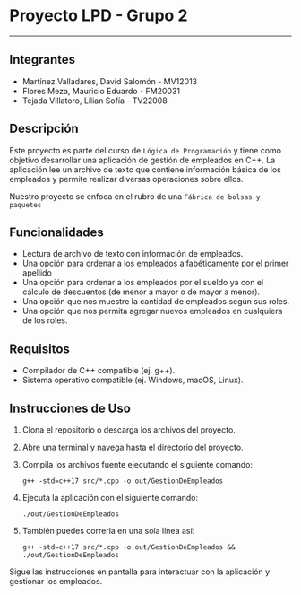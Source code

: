 # Proyecto LPD - Grupo 2

<hr />

## Integrantes

- Martínez Valladares, David Salomón - MV12013
- Flores Meza, Mauricio Eduardo - FM20031
- Tejada Villatoro, Lilian Sofía - TV22008

## Descripción

Este proyecto es parte del curso de `Lógica de Programación` y tiene como objetivo desarrollar una aplicación de gestión
de empleados en C++. La aplicación lee un archivo de texto que contiene información básica de los empleados y permite
realizar diversas operaciones sobre ellos.

Nuestro proyecto se enfoca en el rubro de una `Fábrica de bolsas y paquetes`

## Funcionalidades

- Lectura de archivo de texto con información de empleados.
- Una opción para ordenar a los empleados alfabéticamente por el primer apellido
- Una opción para ordenar a los empleados por el sueldo ya con el cálculo de
  descuentos (de menor a mayor o de mayor a menor).
- Una opción que nos muestre la cantidad de empleados según sus roles.
- Una opción que nos permita agregar nuevos empleados en cualquiera de los roles.

## Requisitos

- Compilador de C++ compatible (ej. g++).
- Sistema operativo compatible (ej. Windows, macOS, Linux).

## Instrucciones de Uso

1. Clona el repositorio o descarga los archivos del proyecto.
2. Abre una terminal y navega hasta el directorio del proyecto.
3. Compila los archivos fuente ejecutando el siguiente comando:
   ```shell
   g++ -std=c++17 src/*.cpp -o out/GestionDeEmpleados

4. Ejecuta la aplicación con el siguiente comando:

   ```shell
   ./out/GestionDeEmpleados
5. También puedes correrla en una sola línea así:

   ```shell
   g++ -std=c++17 src/*.cpp -o out/GestionDeEmpleados && ./out/GestionDeEmpleados

Sigue las instrucciones en pantalla para interactuar con la aplicación y gestionar los empleados.